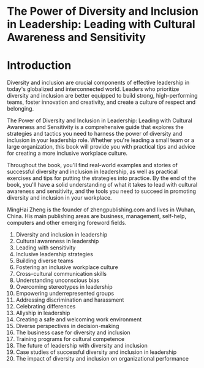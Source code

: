 # The Power of Diversity and Inclusion in Leadership: Leading with Cultural Awareness and Sensitivity

# Introduction

Diversity and inclusion are crucial components of effective leadership in today's globalized and interconnected world. Leaders who prioritize diversity and inclusion are better equipped to build strong, high-performing teams, foster innovation and creativity, and create a culture of respect and belonging.

The Power of Diversity and Inclusion in Leadership: Leading with Cultural Awareness and Sensitivity is a comprehensive guide that explores the strategies and tactics you need to harness the power of diversity and inclusion in your leadership role. Whether you're leading a small team or a large organization, this book will provide you with practical tips and advice for creating a more inclusive workplace culture.

Throughout the book, you'll find real-world examples and stories of successful diversity and inclusion in leadership, as well as practical exercises and tips for putting the strategies into practice. By the end of the book, you'll have a solid understanding of what it takes to lead with cultural awareness and sensitivity, and the tools you need to succeed in promoting diversity and inclusion in your workplace.

MingHai Zheng is the founder of zhengpublishing.com and lives in Wuhan, China. His main publishing areas are business, management, self-help, computers and other emerging foreword fields.



1. Diversity and inclusion in leadership
2. Cultural awareness in leadership
3. Leading with sensitivity
4. Inclusive leadership strategies
5. Building diverse teams
6. Fostering an inclusive workplace culture
7. Cross-cultural communication skills
8. Understanding unconscious bias
9. Overcoming stereotypes in leadership
10. Empowering underrepresented groups
11. Addressing discrimination and harassment
12. Celebrating differences
13. Allyship in leadership
14. Creating a safe and welcoming work environment
15. Diverse perspectives in decision-making
16. The business case for diversity and inclusion
17. Training programs for cultural competence
18. The future of leadership with diversity and inclusion
19. Case studies of successful diversity and inclusion in leadership
20. The impact of diversity and inclusion on organizational performance

